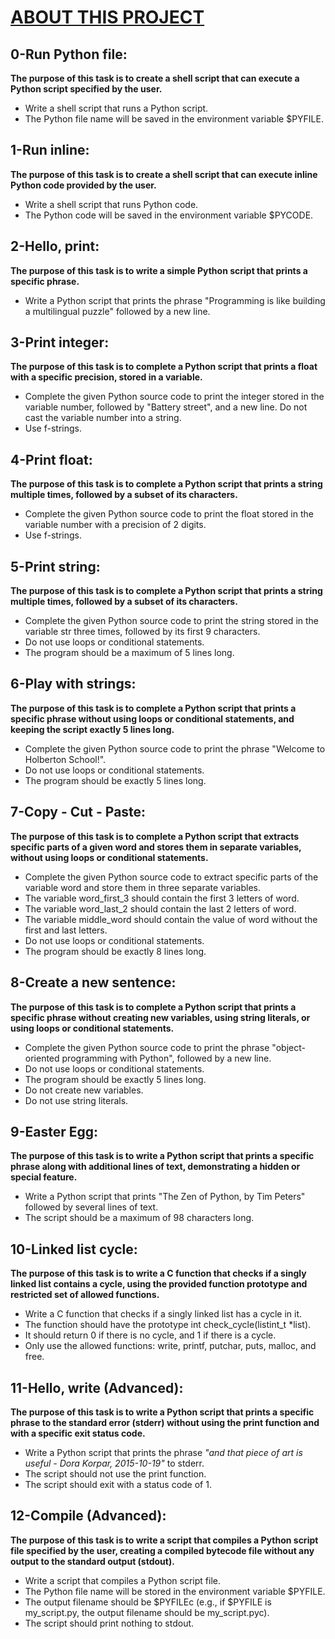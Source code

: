 # <ins>ABOUT THIS PROJECT</ins>
## 0-Run Python file:
**The purpose of this task is to create a shell script that can execute a Python script specified by the user.**

- Write a shell script that runs a Python script.
- The Python file name will be saved in the environment variable $PYFILE.

## 1-Run inline:

**The purpose of this task is to create a shell script that can execute inline Python code provided by the user.**

- Write a shell script that runs Python code.
- The Python code will be saved in the environment variable $PYCODE.

## 2-Hello, print:

**The purpose of this task is to write a simple Python script that prints a specific phrase.**

- Write a Python script that prints the phrase "Programming is like building a multilingual puzzle" followed by a new line.

## 3-Print integer:

**The purpose of this task is to complete a Python script that prints a float with a specific precision, stored in a variable.**

- Complete the given Python source code to print the integer stored in the variable number, followed by "Battery street", and a new line.
Do not cast the variable number into a string.
- Use f-strings.

## 4-Print float:

**The purpose of this task is to complete a Python script that prints a string multiple times, followed by a subset of its characters.**

- Complete the given Python source code to print the float stored in the variable number with a precision of 2 digits.
- Use f-strings.

## 5-Print string:

**The purpose of this task is to complete a Python script that prints a string multiple times, followed by a subset of its characters.**

- Complete the given Python source code to print the string stored in the variable str three times, followed by its first 9 characters.
- Do not use loops or conditional statements.
- The program should be a maximum of 5 lines long.

## 6-Play with strings:

**The purpose of this task is to complete a Python script that prints a specific phrase without using loops or conditional statements, and keeping the script exactly 5 lines long.**

- Complete the given Python source code to print the phrase "Welcome to Holberton School!".
- Do not use loops or conditional statements.
- The program should be exactly 5 lines long.
## 7-Copy - Cut - Paste:

**The purpose of this task is to complete a Python script that extracts specific parts of a given word and stores them in separate variables, without using loops or conditional statements.**

- Complete the given Python source code to extract specific parts of the variable word and store them in three separate variables.
- The variable word_first_3 should contain the first 3 letters of word.
- The variable word_last_2 should contain the last 2 letters of word.
- The variable middle_word should contain the value of word without the first and last letters.
- Do not use loops or conditional statements.
- The program should be exactly 8 lines long.

## 8-Create a new sentence:

**The purpose of this task is to complete a Python script that prints a specific phrase without creating new variables, using string literals, or using loops or conditional statements.**

- Complete the given Python source code to print the phrase "object-oriented programming with Python", followed by a new line.
- Do not use loops or conditional statements.
- The program should be exactly 5 lines long.
- Do not create new variables.
- Do not use string literals.

## 9-Easter Egg:

**The purpose of this task is to write a Python script that prints a specific phrase along with additional lines of text, demonstrating a hidden or special feature.**

- Write a Python script that prints "The Zen of Python, by Tim Peters" followed by several lines of text.
- The script should be a maximum of 98 characters long.

## 10-Linked list cycle:

**The purpose of this task is to write a C function that checks if a singly linked list contains a cycle, using the provided function prototype and restricted set of allowed functions.**

- Write a C function that checks if a singly linked list has a cycle in it.
- The function should have the prototype int check_cycle(listint_t *list).
- It should return 0 if there is no cycle, and 1 if there is a cycle.
- Only use the allowed functions: write, printf, putchar, puts, malloc, and free.

## 11-Hello, write (Advanced):

**The purpose of this task is to write a Python script that prints a specific phrase to the standard error (stderr) without using the print function and with a specific exit status code.**

- Write a Python script that prints the phrase *"and that piece of art is useful - Dora Korpar, 2015-10-19"* to stderr.
- The script should not use the print function.
- The script should exit with a status code of 1.

## 12-Compile (Advanced):

**The purpose of this task is to write a script that compiles a Python script file specified by the user, creating a compiled bytecode file without any output to the standard output (stdout).**

- Write a script that compiles a Python script file.
- The Python file name will be stored in the environment variable $PYFILE.
- The output filename should be $PYFILEc (e.g., if $PYFILE is my_script.py, the output filename should be my_script.pyc).
- The script should print nothing to stdout.
